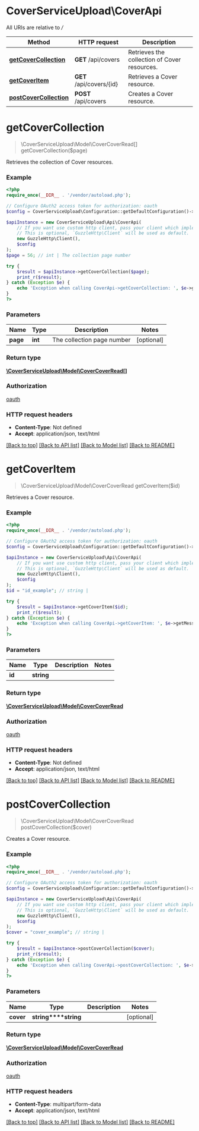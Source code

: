 # CoverServiceUpload\CoverApi

All URIs are relative to */*

Method | HTTP request | Description
------------- | ------------- | -------------
[**getCoverCollection**](CoverApi.md#getcovercollection) | **GET** /api/covers | Retrieves the collection of Cover resources.
[**getCoverItem**](CoverApi.md#getcoveritem) | **GET** /api/covers/{id} | Retrieves a Cover resource.
[**postCoverCollection**](CoverApi.md#postcovercollection) | **POST** /api/covers | Creates a Cover resource.

# **getCoverCollection**
> \CoverServiceUpload\Model\CoverCoverRead[] getCoverCollection($page)

Retrieves the collection of Cover resources.

### Example
```php
<?php
require_once(__DIR__ . '/vendor/autoload.php');

// Configure OAuth2 access token for authorization: oauth
$config = CoverServiceUpload\Configuration::getDefaultConfiguration()->setAccessToken('YOUR_ACCESS_TOKEN');

$apiInstance = new CoverServiceUpload\Api\CoverApi(
    // If you want use custom http client, pass your client which implements `GuzzleHttp\ClientInterface`.
    // This is optional, `GuzzleHttp\Client` will be used as default.
    new GuzzleHttp\Client(),
    $config
);
$page = 56; // int | The collection page number

try {
    $result = $apiInstance->getCoverCollection($page);
    print_r($result);
} catch (Exception $e) {
    echo 'Exception when calling CoverApi->getCoverCollection: ', $e->getMessage(), PHP_EOL;
}
?>
```

### Parameters

Name | Type | Description  | Notes
------------- | ------------- | ------------- | -------------
 **page** | **int**| The collection page number | [optional]

### Return type

[**\CoverServiceUpload\Model\CoverCoverRead[]**](../Model/CoverCoverRead.md)

### Authorization

[oauth](../../README.md#oauth)

### HTTP request headers

 - **Content-Type**: Not defined
 - **Accept**: application/json, text/html

[[Back to top]](#) [[Back to API list]](../../README.md#documentation-for-api-endpoints) [[Back to Model list]](../../README.md#documentation-for-models) [[Back to README]](../../README.md)

# **getCoverItem**
> \CoverServiceUpload\Model\CoverCoverRead getCoverItem($id)

Retrieves a Cover resource.

### Example
```php
<?php
require_once(__DIR__ . '/vendor/autoload.php');

// Configure OAuth2 access token for authorization: oauth
$config = CoverServiceUpload\Configuration::getDefaultConfiguration()->setAccessToken('YOUR_ACCESS_TOKEN');

$apiInstance = new CoverServiceUpload\Api\CoverApi(
    // If you want use custom http client, pass your client which implements `GuzzleHttp\ClientInterface`.
    // This is optional, `GuzzleHttp\Client` will be used as default.
    new GuzzleHttp\Client(),
    $config
);
$id = "id_example"; // string | 

try {
    $result = $apiInstance->getCoverItem($id);
    print_r($result);
} catch (Exception $e) {
    echo 'Exception when calling CoverApi->getCoverItem: ', $e->getMessage(), PHP_EOL;
}
?>
```

### Parameters

Name | Type | Description  | Notes
------------- | ------------- | ------------- | -------------
 **id** | **string**|  |

### Return type

[**\CoverServiceUpload\Model\CoverCoverRead**](../Model/CoverCoverRead.md)

### Authorization

[oauth](../../README.md#oauth)

### HTTP request headers

 - **Content-Type**: Not defined
 - **Accept**: application/json, text/html

[[Back to top]](#) [[Back to API list]](../../README.md#documentation-for-api-endpoints) [[Back to Model list]](../../README.md#documentation-for-models) [[Back to README]](../../README.md)

# **postCoverCollection**
> \CoverServiceUpload\Model\CoverCoverRead postCoverCollection($cover)

Creates a Cover resource.

### Example
```php
<?php
require_once(__DIR__ . '/vendor/autoload.php');

// Configure OAuth2 access token for authorization: oauth
$config = CoverServiceUpload\Configuration::getDefaultConfiguration()->setAccessToken('YOUR_ACCESS_TOKEN');

$apiInstance = new CoverServiceUpload\Api\CoverApi(
    // If you want use custom http client, pass your client which implements `GuzzleHttp\ClientInterface`.
    // This is optional, `GuzzleHttp\Client` will be used as default.
    new GuzzleHttp\Client(),
    $config
);
$cover = "cover_example"; // string | 

try {
    $result = $apiInstance->postCoverCollection($cover);
    print_r($result);
} catch (Exception $e) {
    echo 'Exception when calling CoverApi->postCoverCollection: ', $e->getMessage(), PHP_EOL;
}
?>
```

### Parameters

Name | Type | Description  | Notes
------------- | ------------- | ------------- | -------------
 **cover** | **string****string**|  | [optional]

### Return type

[**\CoverServiceUpload\Model\CoverCoverRead**](../Model/CoverCoverRead.md)

### Authorization

[oauth](../../README.md#oauth)

### HTTP request headers

 - **Content-Type**: multipart/form-data
 - **Accept**: application/json, text/html

[[Back to top]](#) [[Back to API list]](../../README.md#documentation-for-api-endpoints) [[Back to Model list]](../../README.md#documentation-for-models) [[Back to README]](../../README.md)

